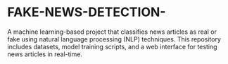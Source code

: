 # FAKE-NEWS-DETECTION-
A machine learning-based project that classifies news articles as real or fake using natural language processing (NLP) techniques. This repository includes datasets, model training scripts, and a web interface for testing news articles in real-time.
